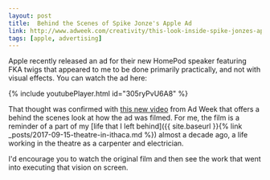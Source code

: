 ```yaml
---
layout: post
title:  Behind the Scenes of Spike Jonze's Apple Ad
link: http://www.adweek.com/creativity/this-look-inside-spike-jonzes-apple-ad-is-as-fascinating-as-the-film-itself/ 
tags: [apple, advertising]
--- 
```


Apple recently released an ad for their new HomePod speaker featuring FKA twigs that appeared to me to be done primarily practically, and not with visual effects. You can watch the ad here:

{% include youtubePlayer.html id="305ryPvU6A8" %}

That thought was confirmed with [this new video](http://www.adweek.com/creativity/this-look-inside-spike-jonzes-apple-ad-is-as-fascinating-as-the-film-itself/) from Ad Week that offers a behind the scenes look at how the ad was filmed. For me, the film is a reminder of a part of my [life that I left behind]({{ site.baseurl }}{% link _posts/2017-09-15-theatre-in-ithaca.md %}) almost a decade ago, a life working in the theatre as a carpenter and electrician.

I'd encourage you to watch the original film and then see the work that went into executing that vision on screen.